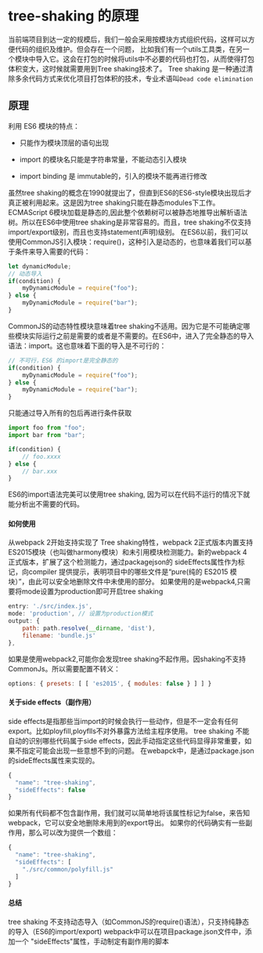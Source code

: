 #  tree-shaking 的原理

当前端项目到达一定的规模后，我们一般会采用按模块方式组织代码，这样可以方便代码的组织及维护。但会存在一个问题， 比如我们有一个utils工具类，在另一个模块中导入它。这会在打包的时候将utils中不必要的代码也打包，从而使得打包体积变大，这时候就需要用到Tree shaking技术了。
Tree shaking 是一种通过清除多余代码方式来优化项目打包体积的技术，专业术语叫`Dead code elimination`

## 原理

利用 ES6 模块的特点：

* 只能作为模块顶层的语句出现

* import 的模块名只能是字符串常量，不能动态引入模块

* import binding 是 immutable的，引入的模块不能再进行修改

虽然tree shaking的概念在1990就提出了，但直到ES6的ES6-style模块出现后才真正被利用起来。这是因为tree shaking只能在静态modules下工作。ECMAScript 6模块加载是静态的,因此整个依赖树可以被静态地推导出解析语法树。所以在ES6中使用tree shaking是非常容易的。而且，tree shaking不仅支持import/export级别，而且也支持statement(声明)级别。
在ES6以前，我们可以使用CommonJS引入模块：require()，这种引入是动态的，也意味着我们可以基于条件来导入需要的代码：

```js
let dynamicModule;
// 动态导入
if(condition) {
    myDynamicModule = require("foo");
} else {
    myDynamicModule = require("bar");
}
```

CommonJS的动态特性模块意味着tree shaking不适用。因为它是不可能确定哪些模块实际运行之前是需要的或者是不需要的。在ES6中，进入了完全静态的导入语法：import。这也意味着下面的导入是不可行的：

```js
// 不可行，ES6 的import是完全静态的
if(condition) {
    myDynamicModule = require("foo");
} else {
    myDynamicModule = require("bar");
}
```

只能通过导入所有的包后再进行条件获取

```js
import foo from "foo";
import bar from "bar";

if(condition) {
    // foo.xxxx
} else {
    // bar.xxx
}
```

ES6的import语法完美可以使用tree shaking, 因为可以在代码不运行的情况下就能分析出不需要的代码。

#### 如何使用

从webpack 2开始支持实现了 Tree shaking特性，webpack 2正式版本内置支持ES2015模块（也叫做harmony模块）和未引用模块检测能力。新的webpack 4 正式版本，扩展了这个检测能力，通过packagejson的 sideEffects属性作为标记，向compiler 提供提示，表明项目中的哪些文件是“pure(纯的 ES2015 模块）”，由此可以安全地删除文件中未使用的部分。
如果使用的是webpack4,只需要将mode设置为production即可开启tree shaking

```js
entry: './src/index.js',
mode: 'production', // 设置为production模式
output: {
	path: path.resolve(__dirname, 'dist'),
	filename: 'bundle.js'
},
```

如果是使用webpack2,可能你会发现tree shaking不起作用。因shaking不支持CommonJs。所以需要配置不转义：

```js
options: { presets: [ [ 'es2015', { modules: false } ] ] }
```

#### 关于side effects（副作用）

side effects是指那些当import的时候会执行一些动作，但是不一定会有任何export。比如ployfill,ployflls不对外暴露方法给主程序使用。
tree shaking 不能自动的识别哪些代码属于side effects，因此手动指定这些代码显得非常重要，如果不指定可能会出现一些意想不到的问题。
在webapck中，是通过package.json的sideEffects属性来实现的。

```js
{
  "name": "tree-shaking",
  "sideEffects": false
}
```

如果所有代码都不包含副作用，我们就可以简单地将该属性标记为false，来告知 webpack，它可以安全地删除未用到的export导出。
如果你的代码确实有一些副作用，那么可以改为提供一个数组：

```js
{
  "name": "tree-shaking",
  "sideEffects": [
    "./src/common/polyfill.js"
  ]
}
```

#### 总结

tree shaking 不支持动态导入（如CommonJS的require()语法），只支持纯静态的导入（ES6的import/export)
webpack中可以在项目package.json文件中，添加一个 "sideEffects"属性，手动制定有副作用的脚本